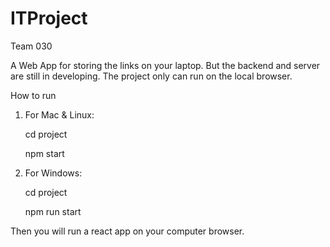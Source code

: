 # ITProject
Team 030

A Web App for storing the links on your laptop. But the backend and server are still in developing. The project only can run on the local browser. 


How to run

1. For Mac & Linux: 
    


    cd project
    
    npm start

2. For Windows: 


    
    cd project 
    
    npm run start 

Then you will run a react app on your computer browser.
